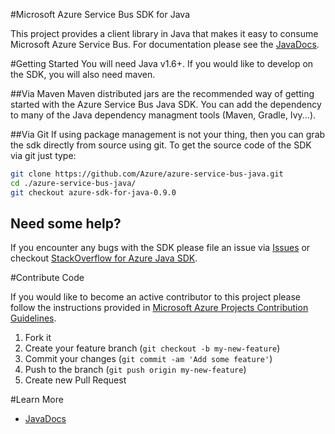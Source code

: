 #Microsoft Azure Service Bus SDK for Java

This project provides a client library in Java that makes it easy to consume Microsoft Azure Service Bus. For documentation please see the [JavaDocs](http://azure.github.io/azure-sdk-for-java).

#Getting Started
You will need Java v1.6+. If you would like to develop on the SDK, you will also need maven.

##Via Maven
Maven distributed jars are the recommended way of getting started with the Azure Service Bus Java SDK. You can add the dependency to many of the Java dependency managment tools (Maven, Gradle, Ivy...).

##Via Git
If using package management is not your thing, then you can grab the sdk directly from source using git. To get the source code of the SDK via git just type:
```bash
git clone https://github.com/Azure/azure-service-bus-java.git
cd ./azure-service-bus-java/
git checkout azure-sdk-for-java-0.9.0
```

## Need some help?
If you encounter any bugs with the SDK please file an issue via [Issues](https://github.com/Azure/azure-service-bus-java/issues) or checkout [StackOverflow for Azure Java SDK](http://stackoverflow.com/questions/tagged/azure-java-sdk).

#Contribute Code

If you would like to become an active contributor to this project please follow the instructions provided in [Microsoft Azure Projects Contribution Guidelines](http://azure.github.io/guidelines.html).

1. Fork it
2. Create your feature branch (`git checkout -b my-new-feature`)
3. Commit your changes (`git commit -am 'Add some feature'`)
4. Push to the branch (`git push origin my-new-feature`)
5. Create new Pull Request

#Learn More
* [JavaDocs](http://azure.github.io/azure-sdk-for-java)


